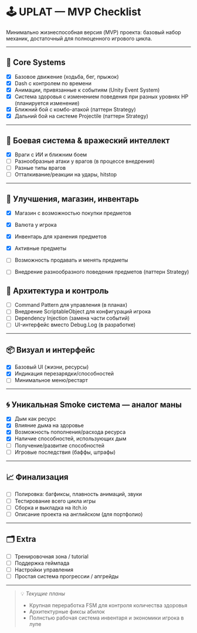 # 🕹️ UPLAT — MVP Checklist

Минимально жизнеспособная версия (MVP) проекта: базовый набор механик, достаточный для полноценного игрового цикла.

---

## 🔧 Core Systems

- [x] Базовое движение (ходьба, бег, прыжок)
- [x] Dash с контролем по времени
- [x] Анимации, привязанные к событиям (Unity Event System)
- [x] Система здоровья с изменением поведения при разных уровнях HP (планируется изменение)
- [x] Ближний бой с комбо-атакой (паттерн Strategy)
- [x] Дальний бой на системе Projectile (паттерн Strategy)

---

## 🔫 Боевая система & вражеский интеллект

- [x] Враги с ИИ и ближним боем
- [ ] Разнообразные атаки у врагов (в процессе внедрения)
- [ ] Разные типы врагов
- [ ] Отталкивание/реакции на удары, hitstop

---

## 🛒 Улучшения, магазин, инвентарь

- [x] Магазин с возможностью покупки предметов
- [x] Валюта у игрока
- [x] Инвентарь для хранения предметов
- [x] Активные предметы
- [ ] Возможность продавать и менять предметы
- [ ] Внедрение разнообразного поведения предметов (паттерн Strategy)



## 🧠 Архитектура и контроль

- [ ] Command Pattern для управления (в планах)
- [ ] Внедрение ScriptableObject для конфигураций игрока
- [ ] Dependency Injection (замена части событий)
- [ ] UI-интерфейс вместо Debug.Log (в разработке)

---

## 📦 Визуал и интерфейс

- [x] Базовый UI (жизни, ресурсы)
- [x] Индикация перезарядки/способностей
- [ ] Минимальное меню/рестарт

---

## 🌀 Уникальная Smoke система — аналог маны

- [x] Дым как ресурс
- [x] Влияние дыма на здоровье
- [x] Возможность пополнения/расхода ресурса
- [x] Наличие способностей, использующих дым
- [ ] Получение/развитие способностей
- [ ] Игровые последствия (баффы, штрафы)

---

## 📈 Финализация

- [ ] Полировка: багфиксы, плавность анимаций, звуки
- [ ] Тестирование всего цикла игры
- [ ] Сборка и выкладка на itch.io
- [ ] Описание проекта на английском (для портфолио)

---

## 🗂️ Extra

- [ ] Тренировочная зона / tutorial
- [ ] Поддержка геймпада
- [ ] Настройки управления
- [ ] Простая система прогрессии / апгрейды

---

> 💡 *Текущие планы*
> - Крупная переработка FSM для контроля количества здоровья
> - Архитектурные фиксы абилок
> - Полнстью рабочая система инвентаря и экономики игрока в лупе
